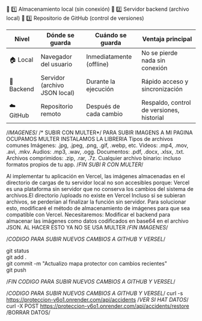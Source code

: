 🧩 1️⃣ Almacenamiento local (sin conexión)
🧩 2️⃣ Servidor backend (archivo local)
🧩 3️⃣ Repositorio de GitHub (control de versiones)

| Nivel      | Dónde se guarda               | Cuándo se guarda         | Ventaja principal                         |
| ---------- | ----------------------------- | ------------------------ | ----------------------------------------- |
| 🏠 Local   | Navegador del usuario         | Inmediatamente (offline) | No se pierde nada sin conexión            |
| 💾 Backend | Servidor (archivo JSON local) | Durante la ejecución     | Rápido acceso y sincronización            |
| ☁️ GitHub  | Repositorio remoto            | Después de cada cambio   | Respaldo, control de versiones, historial |

/*IMAGENES*/
/* SUBIR CON MULTER*/
PARA SUBIR IMAGENS A MI PAGINA OCUPAMOS MULTER INSTALAMOS LA LIBRERIA 
Tipos de archivos comunes
Imágenes: .jpg, .jpeg, .png, .gif, .webp, etc.
Videos: .mp4, .mov, .avi, .mkv.
Audios: .mp3, .wav, .ogg.
Documentos: .pdf, .docx, .xlsx, .txt.
Archivos comprimidos: .zip, .rar, .7z.
Cualquier archivo binario: incluso formatos propios de tu app.
/*FIN SUBI R CON MULTER*/

Al implementar tu aplicación en Vercel, las imágenes almacenadas en el directorio de cargas de tu servidor local no son accesibles porque:
Vercel es una plataforma sin servidor que no conserva los cambios del sistema de archivos.El directorio /uploads no existe en Vercel Incluso si se subieran archivos, se perderían al finalizar la función sin servidor. Para solucionar esto, modificaré el método de almacenamiento de imágenes para que sea compatible con Vercel. Necesitaremos: Modificar el backend para almacenar las imágenes como datos codificados en base64 en el archivo JSON. AL HACER ESTO YA NO SE USA MULTER 
/*FIN IMAGENES*/


/*CODIGO PARA SUBIR NUEVOS CAMBIOS A GITHUB Y VERSEL*/

git status  
git add .  
git commit -m "Actualizo mapa protector con cambios recientes"  
git push   

/*FIN CODIGO PARA SUBIR NUEVOS CAMBIOS A GITHUB Y VERSEL*/


/*CODIGO PARA SUBIR NUEVOS CAMBIOS A GITHUB Y VERSEL*/
curl -s https://proteccion-v6o1.onrender.com/api/accidents /*VER SI HAT DATOS*/
curl -X POST https://proteccion-v6o1.onrender.com/api/accidents/restore /BORRAR DATOS/


